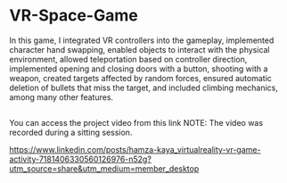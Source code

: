 # VR-Space-Game
 
In this game, I integrated VR controllers into the gameplay, implemented character hand swapping, enabled objects to interact with the physical environment, allowed teleportation based on controller direction, implemented opening and closing doors with a button, shooting with a weapon, created targets affected by random forces, ensured automatic deletion of bullets that miss the target, and included climbing mechanics, among many other features.
##
You can access the project video from this link
NOTE: The video was recorded during a sitting session.

https://www.linkedin.com/posts/hamza-kaya_virtualreality-vr-game-activity-7181406330560126976-n52g?utm_source=share&utm_medium=member_desktop
